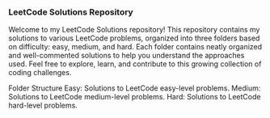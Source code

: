 ### LeetCode Solutions Repository
Welcome to my LeetCode Solutions repository! This repository contains my solutions to various LeetCode problems, organized into three folders based on difficulty: easy, medium, and hard. Each folder contains neatly organized and well-commented solutions to help you understand the approaches used. Feel free to explore, learn, and contribute to this growing collection of coding challenges.

Folder Structure
Easy: Solutions to LeetCode easy-level problems.
Medium: Solutions to LeetCode medium-level problems.
Hard: Solutions to LeetCode hard-level problems.
